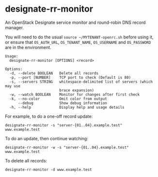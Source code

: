 # designate-rr-monitor

An OpenStack Designate service monitor and round-robin DNS record manager.

You will need to do the usual `source ~/MYTENANT-openrc.sh` before using it, or ensure that `OS_AUTH_URL`, `OS_TENANT_NAME`, `OS_USERNAME` and `OS_PASSWORD` are in the environment.

```
Usage:
  designate-rr-monitor [OPTIONS] <record>

Options: 
  -d, --delete BOOLEAN   Delete all records
  -p, --port [NUMBER]    TCP port to check (Default is 80)
  -s, --servers STRING   whitespace-delimited list of servers (which may use 
                         brace expansion) 
  -w, --watch BOOLEAN    Monitor for changes after first check
  -k, --no-color         Omit color from output
      --debug            Show debug information
  -h, --help             Display help and usage details
```

For example, to do a one-off record update:

    designate-rr-monitor -s "server-{01..04}.example.test" www.example.test

To do an update, then continue watching:

    designate-rr-monitor -w -s "server-{01..04}.example.test" www.example.test

To delete all records:

    designate-rr-monitor -d www.example.test
